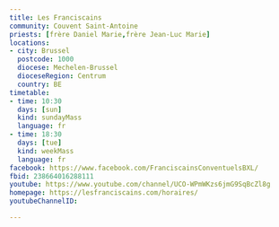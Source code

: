 ```yaml
---
title: Les Franciscains
community: Couvent Saint-Antoine
priests: [frère Daniel Marie,frère Jean-Luc Marie]
locations:
- city: Brussel
  postcode: 1000
  diocese: Mechelen-Brussel
  dioceseRegion: Centrum
  country: BE
timetable:
- time: 10:30
  days: [sun]
  kind: sundayMass
  language: fr
- time: 18:30
  days: [tue]
  kind: weekMass
  language: fr
facebook: https://www.facebook.com/FranciscainsConventuelsBXL/
fbid: 238664016288111
youtube: https://www.youtube.com/channel/UCO-WPmWKzs6jmG9SqBcZl8g
homepage: https://lesfranciscains.com/horaires/
youtubeChannelID:

---
```

